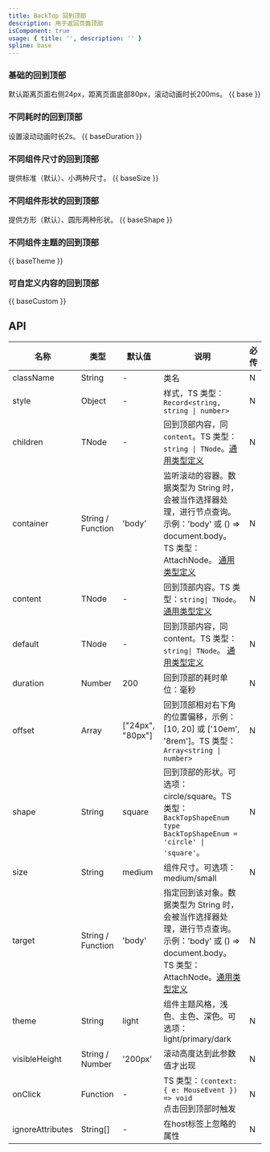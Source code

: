 ```yaml
---
title: BackTop 回到顶部
description: 用于返回页面顶部
isComponent: true
usage: { title: '', description: '' }
spline: base
---
```


### 基础的回到顶部

默认距离页面右侧24px，距离页面底部80px，滚动动画时长200ms。
{{ base }}

### 不同耗时的回到顶部

设置滚动动画时长2s。
{{ baseDuration }}

### 不同组件尺寸的回到顶部

提供标准（默认）、小两种尺寸。
{{ baseSize }}

### 不同组件形状的回到顶部

提供方形（默认）、圆形两种形状。
{{ baseShape }}

### 不同组件主题的回到顶部

{{ baseTheme }}

### 可自定义内容的回到顶部

{{ baseCustom }}

## API

| 名称               | 类型                | 默认值              | 说明                                                                                                                                                                                 | 必传 |
|------------------|-------------------|------------------|------------------------------------------------------------------------------------------------------------------------------------------------------------------------------------|----|
| className        | String            | -                | 类名                                                                                                                                                                                 | N  |
| style            | Object            | -                | 样式，TS 类型：`Record<string, string \| number>`                                                                                                                                        | N  |
| children         | TNode             | -                | 回到顶部内容，同 `content`。TS 类型：`string \| TNode`。[通用类型定义](https://github.com/TDesignOteam/tdesign-web-components/blob/main/src/common.ts)	                                               | N  |
| container        | String / Function | 'body'           | 监听滚动的容器。数据类型为 String 时，会被当作选择器处理，进行节点查询。示例：'body' 或 () => document.body。TS 类型：AttachNode。 [通用类型定义](https://github.com/TDesignOteam/tdesign-web-components/blob/main/src/common.ts) | N  |
| content          | TNode             | -                | 回到顶部内容。TS 类型：`string\| TNode`。  [通用类型定义](https://github.com/TDesignOteam/tdesign-web-components/blob/main/src/common.ts)                                                           | N  |
| default          | TNode             | -                | 回到顶部内容，同 content。TS 类型：`string\| TNode`。      [通用类型定义](https://github.com/TDesignOteam/tdesign-web-components/blob/main/src/common.ts)                                             | N  |
| duration         | Number            | 200              | 回到顶部的耗时单位：毫秒                                                                                                                                                                       | N  |
| offset           | Array             | ["24px", "80px"] | 回到顶部相对右下角的位置偏移，示例：[10, 20] 或 ['10em', '8rem']。TS 类型：`Array<string \| number>`                                                                                                      | N  |
| shape            | String            | square           | 回到顶部的形状。可选项：circle/square。TS 类型：`BackTopShapeEnum type BackTopShapeEnum = 'circle' \| 'square'`。                                                                                   | N  |
| size             | String            | medium           | 组件尺寸。可选项：medium/small                                                                                                                                                              | N  |
| target           | String / Function | 'body'           | 指定回到该对象。数据类型为 String 时，会被当作选择器处理，进行节点查询。示例：'body' 或 () => document.body。TS 类型：AttachNode。[通用类型定义](https://github.com/TDesignOteam/tdesign-web-components/blob/main/src/common.ts)  | N  |
| theme            | String            | light            | 组件主题风格，浅色、主色、深色。可选项：light/primary/dark                                                                                                                                             | N  |
| visibleHeight    | String / Number   | '200px'          | 滚动高度达到此参数值才出现                                                                                                                                                                      | N  |
| onClick          | Function          | -                | TS 类型：`(context: { e: MouseEvent }) => void`<br/>点击回到顶部时触发                                                                                                                         | N  |
| ignoreAttributes | String[]          | -                | 在host标签上忽略的属性                                                                                                                                                                      | N  |



